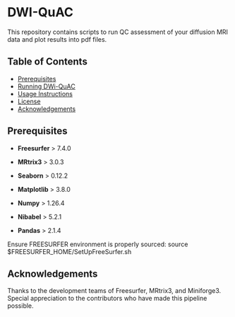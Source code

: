 # DWI-QuAC
This repository contains scripts to run QC assessment of your diffusion MRI data and plot results into pdf files. 

## Table of Contents

- [Prerequisites](#prerequisites)
- [Running DWi-QuAC](#running-the-pre-processing-gui)
- [Usage Instructions](#usage-instructions)
- [License](#license)
- [Acknowledgements](#acknowledgements)

## Prerequisites
- **Freesurfer** > 7.4.0  
- **MRtrix3** > 3.0.3 

- **Seaborn** > 0.12.2
- **Matplotlib** > 3.8.0
- **Numpy** > 1.26.4
- **Nibabel** > 5.2.1
- **Pandas** > 2.1.4

Ensure FREESURFER environment is properly sourced:
source $FREESURFER_HOME/SetUpFreeSurfer.sh



## Acknowledgements
Thanks to the development teams of Freesurfer, MRtrix3, and Miniforge3.
Special appreciation to the contributors who have made this pipeline possible.
